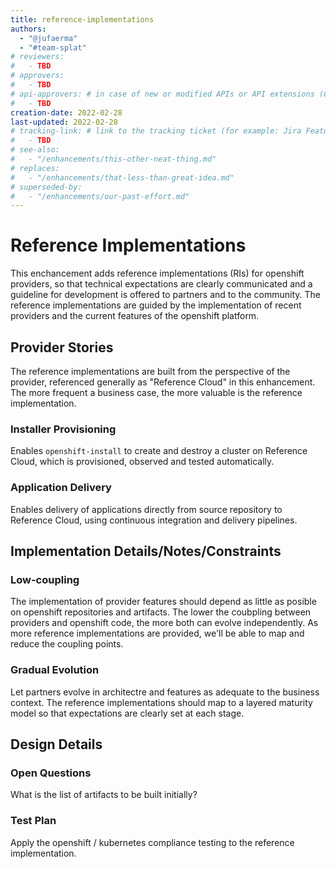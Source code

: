 ```yaml
---
title: reference-implementations
authors:
  - "@jufaerma"
  - "#team-splat"
# reviewers:
#   - TBD
# approvers:
#   - TBD
# api-approvers: # in case of new or modified APIs or API extensions (CRDs, aggregated apiservers, webhooks, finalizers)
#   - TBD
creation-date: 2022-02-28
last-updated: 2022-02-28
# tracking-link: # link to the tracking ticket (for example: Jira Feature or Epic ticket) that corresponds to this enhancement
#   - TBD
# see-also:
#   - "/enhancements/this-other-neat-thing.md"
# replaces:
#   - "/enhancements/that-less-than-great-idea.md"
# superseded-by:
#   - "/enhancements/our-past-effort.md"
---
```


# Reference Implementations

This enchancement adds reference implementations (RIs) for openshift providers, so that technical expectations are clearly communicated and a guideline for development is offered to partners and to the community. The reference implementations are guided by the implementation of recent providers and the current features of the openshift platform.

## Provider Stories

The reference implementations are built from the perspective of the provider, referenced generally as "Reference Cloud" in this enhancement. The more frequent a business case, the more valuable is the reference implementation.

### Installer Provisioning
Enables `openshift-install` to create and destroy a cluster on Reference Cloud, which is provisioned, observed and tested automatically.

### Application Delivery
Enables delivery of applications directly from source repository to Reference Cloud, using continuous integration and delivery pipelines.

## Implementation Details/Notes/Constraints 

### Low-coupling

The implementation of provider features should depend as little as posible on openshift repositories and artifacts. The lower the coubpling between providers and openshift code, the more both can evolve independently. As more reference implementations are provided, we'll be able to map and reduce the coupling points.

### Gradual Evolution

Let partners evolve in architectre and features as adequate to the business context. The reference implementations should map to a layered maturity model so that expectations are clearly set at each stage.

## Design Details

### Open Questions

What is the list of artifacts to be built initially?

### Test Plan

Apply the openshift / kubernetes compliance testing to the reference implementation.
